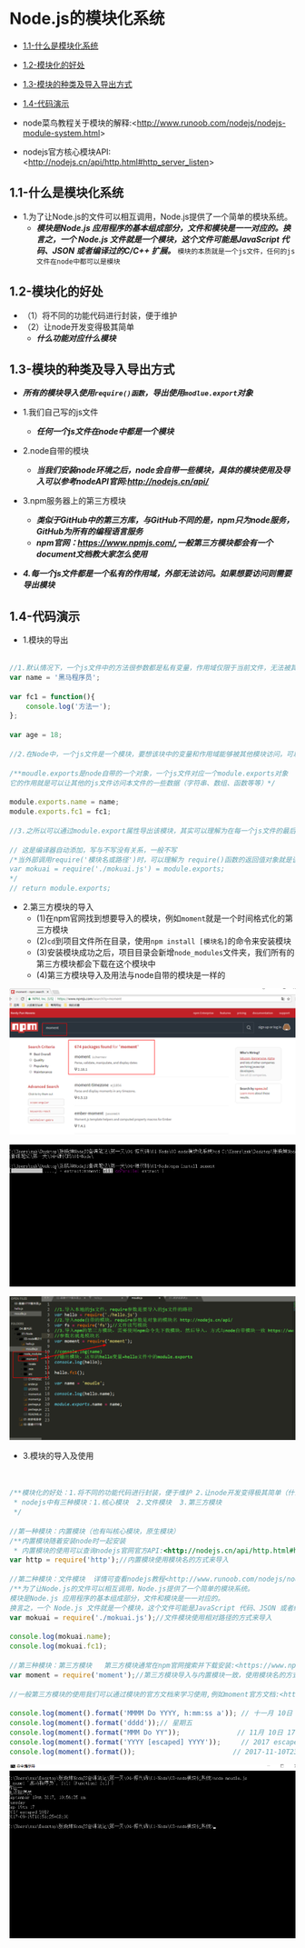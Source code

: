 # Node.js的模块化系统

* [1.1-什么是模块化系统](#1.1)
* [1.2-模块化的好处](#1.2)
* [1.3-模块的种类及导入导出方式](#1.3)
* [1.4-代码演示](#1.4)

* node菜鸟教程关于模块的解释:<<http://www.runoob.com/nodejs/nodejs-module-system.html>>
* nodejs官方核心模块API:<<http://nodejs.cn/api/http.html#http_server_listen>>

## <h2 id=1.1>1.1-什么是模块化系统</h2>

* 1.为了让Node.js的文件可以相互调用，Node.js提供了一个简单的模块系统。
    * ***模块是Node.js 应用程序的基本组成部分，文件和模块是一一对应的。换言之，一个 Node.js 文件就是一个模块，这个文件可能是JavaScript 代码、JSON 或者编译过的C/C++ 扩展。***
        `模块的本质就是一个js文件，任何的js文件在node中都可以是模块`

## <h2 id=1.2>1.2-模块化的好处</h2>


* （1）将不同的功能代码进行封装，便于维护
* （2）让node开发变得极其简单
    * ***什么功能对应什么模块***

## <h2 id=1.3>1.3-模块的种类及导入导出方式</h2>

* ***所有的模块导入使用`require()函数`，导出使用`modlue.export`对象***

* 1.我们自己写的js文件
    * ***任何一个js文件在node中都是一个模块***

* 2.node自带的模块
    * ***当我们安装node环境之后，node会自带一些模块，具体的模块使用及导入可以参考nodeAPI官网:<http://nodejs.cn/api/>***

* 3.npm服务器上的第三方模块
    * ***类似于GitHub中的第三方库，与GitHub不同的是，npm只为node服务，GitHub为所有的编程语言服务***
    * ***npm官网：<https://www.npmjs.com/>,一般第三方模块都会有一个document文档教大家怎么使用***

* ***4.每一个js文件都是一个私有的作用域，外部无法访问。如果想要访问则需要导出模块***

## <h2 id=1.4>1.4-代码演示</h2>

* 1.模块的导出

```javascript

//1.默认情况下，一个js文件中的方法很参数都是私有变量，作用域仅限于当前文件，无法被其他文件获取
var name = '黑马程序员';

var fc1 = function(){
	console.log('方法一');
};

var age = 18;

//2.在Node中，一个js文件是一个模块，要想该块中的变量和作用域能够被其他模块访问，可以使用模块导出

/**moudle.exports是node自带的一个对象，一个js文件对应一个module.exports对象
它的作用就是可以让其他的js文件访问本文件的一些数据（字符串、数组、函数等等）*/

module.exports.name = name;
module.exports.fc1 = fc1;

//3.之所以可以通过module.export属性导出该模块，其实可以理解为在每一个js文件的最后面，有这样一行代码

// 这是编译器自动添加，写与不写没有关系，一般不写
/*当外部调用require('模块名或路径')时，可以理解为 require()函数的返回值对象就是该模块return的数据（module.exports）
var mokuai = require('./mokuai.js') = module.exports;
*/
// return module.exports;

```



* 2.第三方模块的导入
    * (1)在npm官网找到想要导入的模块，例如`moment`就是一个时间格式化的第三方模块
    * (2)`cd`到项目文件所在目录，使用`npm install [模块名]`的命令来安装模块
    * (3)安装模块成功之后，项目目录会新增`node_modules`文件夹，我们所有的第三方模块都会下载在这个模块中
    * (4)第三方模块导入及用法与node自带的模块是一样的

![](images/0603.png)

![](images/0601.png)

![](images/0602.png)

* 3.模块的导入及使用

```javascript


/**模块化的好处：1.将不同的功能代码进行封装，便于维护 2.让node开发变得极其简单（什么功能对应什么模块）
 * nodejs中有三种模块：1.核心模块  2.文件模块  3.第三方模块
 */

//第一种模块：内置模块（也有叫核心模块，原生模块）
/**内置模块随着安装node时一起安装
 * 内置模块的使用可以查询nodejs官网官方API:<http://nodejs.cn/api/http.html#http_server_listen> */
var http = require('http');//内置模块使用模块名的方式来导入

//第二种模块：文件模块  详情可查看nodejs教程<http://www.runoob.com/nodejs/nodejs-module-system.html>
/**为了让Node.js的文件可以相互调用，Node.js提供了一个简单的模块系统。
模块是Node.js 应用程序的基本组成部分，文件和模块是一一对应的。
换言之，一个 Node.js 文件就是一个模块，这个文件可能是JavaScript 代码、JSON 或者编译过的C/C++ 扩展 */
var mokuai = require('./mokuai.js');//文件模块使用相对路径的方式来导入 

console.log(mokuai.name);
console.log(mokuai.fc1);

//第三种模块：第三方模块   第三方模块通常在npm官网搜索并下载安装:<https://www.npmjs.com/>
var moment = require('moment');//第三方模块导入与内置模块一致，使用模块名的方式导入

//一般第三方模块的使用我们可以通过模块的官方文档来学习使用,例如moment官方文档:<http://momentjs.cn/>

console.log(moment().format('MMMM Do YYYY, h:mm:ss a')); // 十一月 10日 2017, 11:28:51 晚上
console.log(moment().format('dddd'));// 星期五
console.log(moment().format("MMM Do YY"));              // 11月 10日 17
console.log(moment().format('YYYY [escaped] YYYY'));     // 2017 escaped 2017
console.log(moment().format());                        // 2017-11-10T23:28:51+08:00

```

![](images/0604.png)